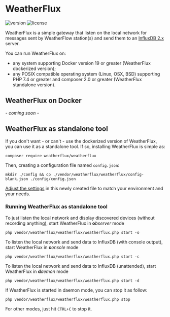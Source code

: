 # WeatherFlux
![version](https://badgen.net/github/release/Pierre-Lannoy/WeatherFlux/)
![license](https://badgen.net/github/license/Pierre-Lannoy/WeatherFlux/)

WeatherFlux is a simple gateway that listen on the local network for messages sent by WeatherFlow station(s) and send them to an [InfluxDB 2.x](https://www.influxdata.com/products/influxdb/) server.

You can run WeatherFlux on:
* any system supporting Docker version 19 or greater (WeatherFlux dockerized version);
* any POSIX compatible operating system (Linux, OSX, BSD) supporting PHP 7.4 or greater and composer 2.0 or greater (WeatherFlux standalone version).

## WeatherFlux on Docker

 *- coming soon -*

## WeatherFlux as standalone tool

If you don't want - or can't - use the dockerized version of WeatherFlux, you can use it as a standalone tool. If so, installing WeatherFlux is simple as:

```
composer require weatherflux/weatherflux
```

Then, creating a configuration file named `config.json`:

```console
mkdir ./config && cp ./vendor/weatherflux/weatherflux/config-blank.json ./config/config.json
```

[Adjust the settings](/CONFIG.md) in this newly created file to match your environment and your needs.

### Running WeatherFlux as standalone tool

To just listen the local network and display discovered devices (without recording anything), start WeatherFlux in **o***bserver* mode

```console
php vendor/weatherflux/weatherflux/weatherflux.php start -o
```

To listen the local network and send data to InfluxDB (with console output), start WeatherFlux in **c***onsole* mode

```console
php vendor/weatherflux/weatherflux/weatherflux.php start -c
```

To listen the local network and send data to InfluxDB (unattended), start WeatherFlux in **d***aemon* mode

```console
php vendor/weatherflux/weatherflux/weatherflux.php start -d
```

If WeatherFlux is started in daemon mode, you can stop it as follow:

```console
php vendor/weatherflux/weatherflux/weatherflux.php stop
```

For other modes, just hit `CTRL+C` to stop it.

